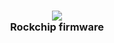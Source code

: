 <h3 align=center><img src=https://www.armbian.com/wp-content/uploads/2018/02/rockchip-logo-150x150.png><br>
Rockchip firmware</h3>
